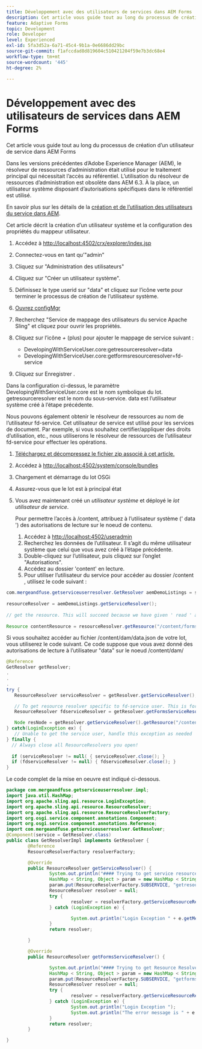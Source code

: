 ```yaml
---
title: Développement avec des utilisateurs de services dans AEM Forms
description: Cet article vous guide tout au long du processus de création d’un utilisateur de service dans AEM Forms
feature: Adaptive Forms
topic: Development
role: Developer
level: Experienced
exl-id: 5fa3d52a-6a71-45c4-9b1a-0e6686dd29bc
source-git-commit: f1afccdad8d819604c510421204f59e7b3dc68e4
workflow-type: tm+mt
source-wordcount: '445'
ht-degree: 2%

---
```


# Développement avec des utilisateurs de services dans AEM Forms

Cet article vous guide tout au long du processus de création d’un utilisateur de service dans AEM Forms

Dans les versions précédentes d’Adobe Experience Manager (AEM), le résolveur de ressources d’administration était utilisé pour le traitement principal qui nécessitait l’accès au référentiel. L’utilisation du résolveur de ressources d’administration est obsolète dans AEM 6.3. À la place, un utilisateur système disposant d’autorisations spécifiques dans le référentiel est utilisé.

En savoir plus sur les détails de la [création et de l’utilisation des utilisateurs du service dans AEM](https://experienceleague.adobe.com/docs/experience-manager-learn/cloud-service/developing/advanced/service-users.html).

Cet article décrit la création d’un utilisateur système et la configuration des propriétés du mappeur utilisateur.

1. Accédez à [http://localhost:4502/crx/explorer/index.jsp](http://localhost:4502/crx/explorer/index.jsp)
1. Connectez-vous en tant qu’&quot;admin&quot;
1. Cliquez sur &quot;Administration des utilisateurs&quot;
1. Cliquez sur &quot;Créer un utilisateur système&quot;.
1. Définissez le type userid sur &quot;data&quot; et cliquez sur l’icône verte pour terminer le processus de création de l’utilisateur système.
1. [Ouvrez configMgr](http://localhost:4502/system/console/configMgr)
1. Recherchez &quot;Service de mappage des utilisateurs du service Apache Sling&quot; et cliquez pour ouvrir les propriétés.
1. Cliquez sur l’icône *+* (plus) pour ajouter le mappage de service suivant :

   * DevelopingWithServiceUser.core:getresourceresolver=data
   * DevelopingWithServiceUser.core:getformsresourceresolver=fd-service

1. Cliquez sur Enregistrer .

Dans la configuration ci-dessus, le paramètre DevelopingWithServiceUser.core est le nom symbolique du lot. getresourceresolver est le nom du sous-service. data est l’utilisateur système créé à l’étape précédente.

Nous pouvons également obtenir le résolveur de ressources au nom de l’utilisateur fd-service. Cet utilisateur de service est utilisé pour les services de document. Par exemple, si vous souhaitez certifier/appliquer des droits d’utilisation, etc., nous utiliserons le résolveur de ressources de l’utilisateur fd-service pour effectuer les opérations.

1. [Téléchargez et décompressez le fichier zip associé à cet article.](assets/developingwithserviceuser.zip)
1. Accédez à [http://localhost:4502/system/console/bundles](http://localhost:4502/system/console/bundles)
1. Chargement et démarrage du lot OSGi
1. Assurez-vous que le lot est à principal état
1. Vous avez maintenant créé un *utilisateur système* et déployé le *lot utilisateur de service*.

   Pour permettre l’accès à /content, attribuez à l’utilisateur système (&#39; data &#39;) des autorisations de lecture sur le noeud de contenu.

   1. Accédez à [http://localhost:4502/useradmin](http://localhost:4502/useradmin)
   1. Recherchez les données de l’utilisateur. Il s’agit du même utilisateur système que celui que vous avez créé à l’étape précédente.
   1. Double-cliquez sur l’utilisateur, puis cliquez sur l’onglet &quot;Autorisations&quot;.
   1. Accédez au dossier &#39;content&#39; en lecture.
   1. Pour utiliser l’utilisateur du service pour accéder au dossier /content , utilisez le code suivant :



```java
com.mergeandfuse.getserviceuserresolver.GetResolver aemDemoListings = sling.getService(com.mergeandfuse.getserviceuserresolver.GetResolver.class);
   
resourceResolver = aemDemoListings.getServiceResolver();
   
// get the resource. This will succeed because we have given ' read ' access to the content node
   
Resource contentResource = resourceResolver.getResource("/content/forms/af/sandbox/abc.pdf");
```

Si vous souhaitez accéder au fichier /content/dam/data.json de votre lot, vous utiliserez le code suivant. Ce code suppose que vous avez donné des autorisations de lecture à l’utilisateur &quot;data&quot; sur le noeud /content/dam/

```java
@Reference
GetResolver getResolver;
.
.
.
try {
   ResourceResolver serviceResolver = getResolver.getServiceResolver();

   // To get resource resolver specific to fd-service user. This is for Document Services
   ResourceResolver fdserviceResolver = getResolver.getFormsServiceResolver();

   Node resNode = getResolver.getServiceResolver().getResource("/content/dam/data.json").adaptTo(Node.class);
} catch(LoginException ex) {
   // Unable to get the service user, handle this exception as needed
} finally {
  // Always close all ResourceResolvers you open!
  
  if (serviceResolver != null( { serviceResolver.close(); }
  if (fdserviceResolver != null) { fdserviceResolver.close(); }
}
```

Le code complet de la mise en oeuvre est indiqué ci-dessous.

```java
package com.mergeandfuse.getserviceuserresolver.impl;
import java.util.HashMap;
import org.apache.sling.api.resource.LoginException;
import org.apache.sling.api.resource.ResourceResolver;
import org.apache.sling.api.resource.ResourceResolverFactory;
import org.osgi.service.component.annotations.Component;
import org.osgi.service.component.annotations.Reference;
import com.mergeandfuse.getserviceuserresolver.GetResolver;
@Component(service = GetResolver.class)
public class GetResolverImpl implements GetResolver {
        @Reference
        ResourceResolverFactory resolverFactory;

        @Override
        public ResourceResolver getServiceResolver() {
                System.out.println("#### Trying to get service resource resolver ....  in my bundle");
                HashMap < String, Object > param = new HashMap < String, Object > ();
                param.put(ResourceResolverFactory.SUBSERVICE, "getresourceresolver");
                ResourceResolver resolver = null;
                try {
                        resolver = resolverFactory.getServiceResourceResolver(param);
                } catch (LoginException e) {

                        System.out.println("Login Exception " + e.getMessage());
                }
                return resolver;

        }

        @Override
        public ResourceResolver getFormsServiceResolver() {

                System.out.println("#### Trying to get Resource Resolver for forms ....  in my bundle");
                HashMap < String, Object > param = new HashMap < String, Object > ();
                param.put(ResourceResolverFactory.SUBSERVICE, "getformsresourceresolver");
                ResourceResolver resolver = null;
                try {
                        resolver = resolverFactory.getServiceResourceResolver(param);
                } catch (LoginException e) {
                        System.out.println("Login Exception ");
                        System.out.println("The error message is " + e.getMessage());
                }
                return resolver;
        }

}
```
